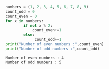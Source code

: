 ```python
numbers = (1, 2, 3, 4, 5, 6, 7, 8, 9)
count_odd = 0
count_even = 0
for x in numbers:
        if not x % 2:
            count_even+=1
        else:
             count_odd+=1
print("Number of even numbers :",count_even)
print("Number of odd numbers :",count_odd)
```

    Number of even numbers : 4
    Number of odd numbers : 5
    


```python

```
